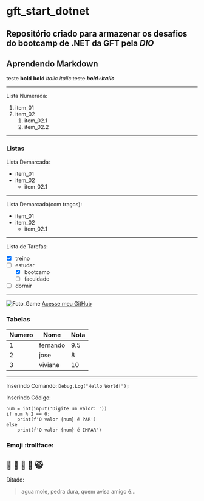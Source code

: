 # gft_start_dotnet
Repositório criado para armazenar os desafios do **bootcamp de .NET** da GFT pela *DIO*
---
## Aprendendo Markdown
teste
__bold__
**bold**
*italic*
_italic_
~~teste~~
__*bold+italic*__
***
Lista Numerada:
1. item_01
2. item_02
   1. item_02.1 
   2. item_02.2
***
### Listas
Lista Demarcada:
* item_01
* item_02
   * item_02.1
---
Lista Demarcada(com traços):
- item_01
- item_02
   - item_02.1
---
Lista de Tarefas:
- [X] treino
- [ ] estudar
   - [X] bootcamp
   - [ ] faculdade
- [ ] dormir
***

![Foto_Game](https://user-images.githubusercontent.com/93844918/153694973-7e70912a-726c-49c5-9c87-d26d4e5034c6.jpg)
[Acesse meu GitHub](https://github.com/FernandoBMSouza)

### Tabelas

Numero | Nome | Nota
---|---|---|
1 | fernando | 9.5
2 | jose | 8
3 | viviane | 10
***
Inserindo Comando: `Debug.Log("Hello World!");`

Inserindo Código:
```
num = int(input('Digite um valor: '))
if num % 2 == 0:
    print(f'O valor {num} é PAR')
else
    print(f'O valor {num} é IMPAR')
```

### Emoji :trollface:
🐒 🤠 🐝 👻 😺 
---
Ditado:
>agua mole, pedra dura,
>quem avisa amigo é...

